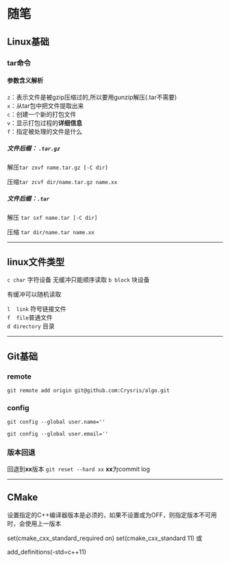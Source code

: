 # 随笔


## Linux基础

### tar命令

#### 参数含义解析  

`z`：表示文件是被gzip压缩过的,所以要用gunzip解压(.tar不需要)  
`x`：从tar包中把文件提取出来  
`c`：创建一个新的打包文件  
`v`：显示打包过程的**详细信息**  
`f`：指定被处理的文件是什么  

##### 文件后缀： `.tar.gz`  


解压`tar zxvf name.tar.gz [-C dir]`  

压缩`tar zcvf dir/name.tar.gz name.xx` 




##### 文件后缀：`.tar`
     
解压 `tar sxf name.tar [-C dir]`

压缩 `tar dir/name.tar name.xx`

****************************************
## linux文件类型

`c char` 字符设备
无缓冲只能顺序读取
`b block` 块设备

有缓冲可以随机读取

`l  link` 符号链接文件  
`f  file`普通文件  
`d directory` 目录

***********************************
## Git基础


### remote

`git remote add origin git@github.com:Crysris/algo.git`

### config

`git config --global user.name=''`  

`git config --global user.email=''`

### 版本回退
回退到**xx**版本 `git reset --hard xx` **xx**为commit log
**********************************

## CMake

设置指定的C++编译器版本是必须的，如果不设置或为OFF，则指定版本不可用时，会使用上一版本

set(cmake_cxx_standard_required on)
set(cmake_cxx_standard 11)
或

add_definitions(-std=c++11)





